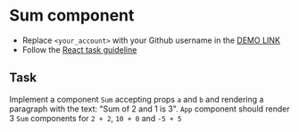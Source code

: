 # Sum component

- Replace `<your_account>` with your Github username in the [DEMO LINK](https://oanik.github.io/react_sum/)
- Follow the [React task guideline](https://github.com/mate-academy/react_task-guideline#react-tasks-guideline)

## Task

Implement a component `Sum` accepting props `a` and `b` and rendering a
paragraph with the text: "Sum of 2 and 1 is 3". `App` component should
render 3 `Sum` components for `2 + 2`, `10 + 0` and `-5 + 5`
